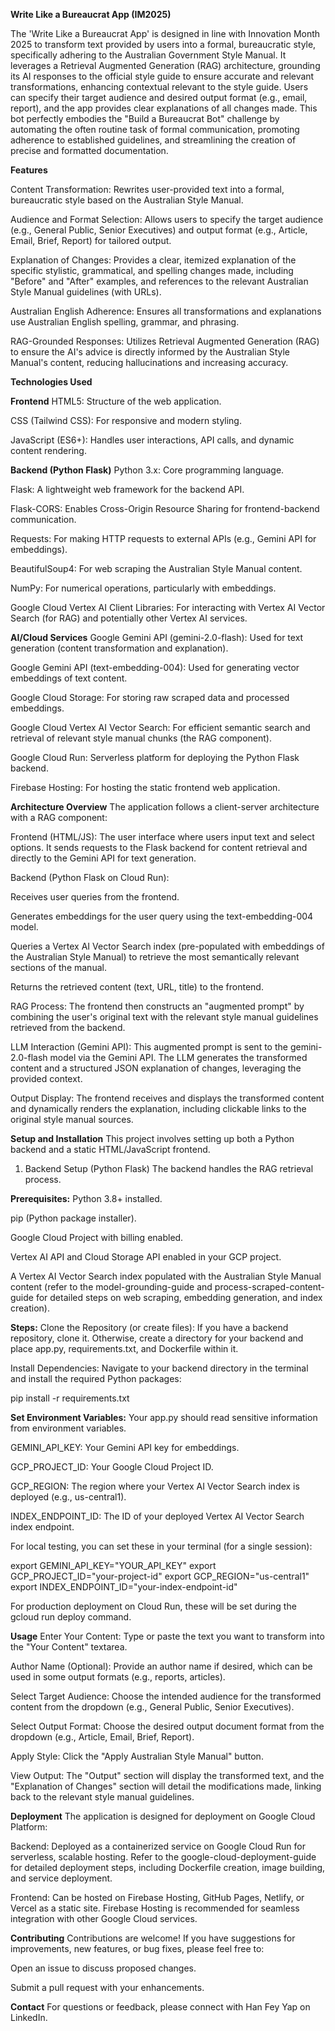 **Write Like a Bureaucrat App (IM2025)**

The 'Write Like a Bureaucrat App' is designed in line with Innovation Month 2025 to transform text provided by users into a formal, bureaucratic style, specifically adhering to the Australian Government Style Manual. It leverages a Retrieval Augmented Generation (RAG) architecture, grounding its AI responses to the official style guide to ensure accurate and relevant transformations, enhancing contextual relevant to the style guide. Users can specify their target audience and desired output format (e.g., email, report), and the app provides clear explanations of all changes made. This bot perfectly embodies the "Build a Bureaucrat Bot" challenge by automating the often routine task of formal communication, promoting adherence to established guidelines, and streamlining the creation of precise and formatted documentation.  


**Features**

Content Transformation: Rewrites user-provided text into a formal, bureaucratic style based on the Australian Style Manual.

Audience and Format Selection: Allows users to specify the target audience (e.g., General Public, Senior Executives) and output format (e.g., Article, Email, Brief, Report) for tailored output.

Explanation of Changes: Provides a clear, itemized explanation of the specific stylistic, grammatical, and spelling changes made, including "Before" and "After" examples, and references to the relevant Australian Style Manual guidelines (with URLs).

Australian English Adherence: Ensures all transformations and explanations use Australian English spelling, grammar, and phrasing.

RAG-Grounded Responses: Utilizes Retrieval Augmented Generation (RAG) to ensure the AI's advice is directly informed by the Australian Style Manual's content, reducing hallucinations and increasing accuracy.

**Technologies Used**

**Frontend**
HTML5: Structure of the web application.

CSS (Tailwind CSS): For responsive and modern styling.

JavaScript (ES6+): Handles user interactions, API calls, and dynamic content rendering.

**Backend (Python Flask)**
Python 3.x: Core programming language.

Flask: A lightweight web framework for the backend API.

Flask-CORS: Enables Cross-Origin Resource Sharing for frontend-backend communication.

Requests: For making HTTP requests to external APIs (e.g., Gemini API for embeddings).

BeautifulSoup4: For web scraping the Australian Style Manual content.

NumPy: For numerical operations, particularly with embeddings.

Google Cloud Vertex AI Client Libraries: For interacting with Vertex AI Vector Search (for RAG) and potentially other Vertex AI services.

**AI/Cloud Services**
Google Gemini API (gemini-2.0-flash): Used for text generation (content transformation and explanation).

Google Gemini API (text-embedding-004): Used for generating vector embeddings of text content.

Google Cloud Storage: For storing raw scraped data and processed embeddings.

Google Cloud Vertex AI Vector Search: For efficient semantic search and retrieval of relevant style manual chunks (the RAG component).

Google Cloud Run: Serverless platform for deploying the Python Flask backend.

Firebase Hosting: For hosting the static frontend web application.

**Architecture Overview**
The application follows a client-server architecture with a RAG component:

Frontend (HTML/JS): The user interface where users input text and select options. It sends requests to the Flask backend for content retrieval and directly to the Gemini API for text generation.

Backend (Python Flask on Cloud Run):

Receives user queries from the frontend.

Generates embeddings for the user query using the text-embedding-004 model.

Queries a Vertex AI Vector Search index (pre-populated with embeddings of the Australian Style Manual) to retrieve the most semantically relevant sections of the manual.

Returns the retrieved content (text, URL, title) to the frontend.

RAG Process: The frontend then constructs an "augmented prompt" by combining the user's original text with the relevant style manual guidelines retrieved from the backend.

LLM Interaction (Gemini API): This augmented prompt is sent to the gemini-2.0-flash model via the Gemini API. The LLM generates the transformed content and a structured JSON explanation of changes, leveraging the provided context.

Output Display: The frontend receives and displays the transformed content and dynamically renders the explanation, including clickable links to the original style manual sources.

**Setup and Installation**
This project involves setting up both a Python backend and a static HTML/JavaScript frontend.

1. Backend Setup (Python Flask)
The backend handles the RAG retrieval process.

**Prerequisites:**
Python 3.8+ installed.

pip (Python package installer).

Google Cloud Project with billing enabled.

Vertex AI API and Cloud Storage API enabled in your GCP project.

A Vertex AI Vector Search index populated with the Australian Style Manual content (refer to the model-grounding-guide and process-scraped-content-guide for detailed steps on web scraping, embedding generation, and index creation).

**Steps:**
Clone the Repository (or create files):
If you have a backend repository, clone it. Otherwise, create a directory for your backend and place app.py, requirements.txt, and Dockerfile within it.

Install Dependencies:
Navigate to your backend directory in the terminal and install the required Python packages:

pip install -r requirements.txt

**Set Environment Variables:**
Your app.py should read sensitive information from environment variables.

GEMINI_API_KEY: Your Gemini API key for embeddings.

GCP_PROJECT_ID: Your Google Cloud Project ID.

GCP_REGION: The region where your Vertex AI Vector Search index is deployed (e.g., us-central1).

INDEX_ENDPOINT_ID: The ID of your deployed Vertex AI Vector Search index endpoint.

For local testing, you can set these in your terminal (for a single session):

export GEMINI_API_KEY="YOUR_API_KEY"
export GCP_PROJECT_ID="your-project-id"
export GCP_REGION="us-central1"
export INDEX_ENDPOINT_ID="your-index-endpoint-id"

For production deployment on Cloud Run, these will be set during the gcloud run deploy command.

**Usage**
Enter Your Content: Type or paste the text you want to transform into the "Your Content" textarea.

Author Name (Optional): Provide an author name if desired, which can be used in some output formats (e.g., reports, articles).

Select Target Audience: Choose the intended audience for the transformed content from the dropdown (e.g., General Public, Senior Executives).

Select Output Format: Choose the desired output document format from the dropdown (e.g., Article, Email, Brief, Report).

Apply Style: Click the "Apply Australian Style Manual" button.

View Output: The "Output" section will display the transformed text, and the "Explanation of Changes" section will detail the modifications made, linking back to the relevant style manual guidelines.

**Deployment**
The application is designed for deployment on Google Cloud Platform:

Backend: Deployed as a containerized service on Google Cloud Run for serverless, scalable hosting. Refer to the google-cloud-deployment-guide for detailed deployment steps, including Dockerfile creation, image building, and service deployment.

Frontend: Can be hosted on Firebase Hosting, GitHub Pages, Netlify, or Vercel as a static site. Firebase Hosting is recommended for seamless integration with other Google Cloud services.

**Contributing**
Contributions are welcome! If you have suggestions for improvements, new features, or bug fixes, please feel free to:

Open an issue to discuss proposed changes.

Submit a pull request with your enhancements.

**Contact**
For questions or feedback, please connect with Han Fey Yap on LinkedIn.
